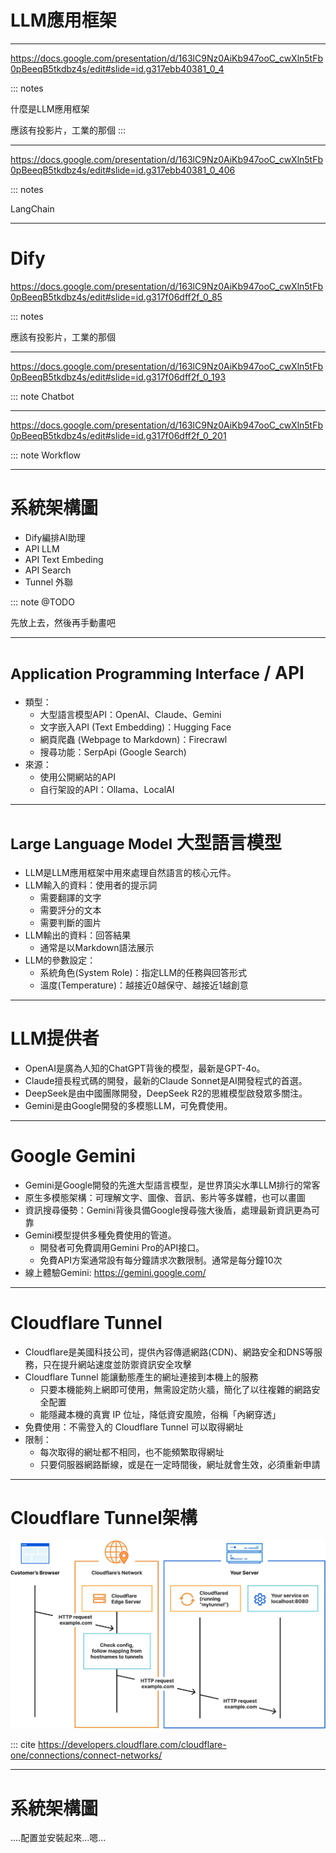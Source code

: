 # LLM應用框架

----

https://docs.google.com/presentation/d/163lC9Nz0AiKb947ooC_cwXln5tFb0pBeeqB5tkdbz4s/edit#slide=id.g317ebb40381_0_4

::: notes

什麼是LLM應用框架

應該有投影片，工業的那個
:::

----

https://docs.google.com/presentation/d/163lC9Nz0AiKb947ooC_cwXln5tFb0pBeeqB5tkdbz4s/edit#slide=id.g317ebb40381_0_406

::: notes

LangChain

----

# Dify

https://docs.google.com/presentation/d/163lC9Nz0AiKb947ooC_cwXln5tFb0pBeeqB5tkdbz4s/edit#slide=id.g317f06dff2f_0_85

::: notes

應該有投影片，工業的那個

----

https://docs.google.com/presentation/d/163lC9Nz0AiKb947ooC_cwXln5tFb0pBeeqB5tkdbz4s/edit#slide=id.g317f06dff2f_0_193

::: note Chatbot

----

https://docs.google.com/presentation/d/163lC9Nz0AiKb947ooC_cwXln5tFb0pBeeqB5tkdbz4s/edit#slide=id.g317f06dff2f_0_201

::: note Workflow

----

# 系統架構圖

- Dify編排AI助理
- API LLM
- API Text Embeding
- API Search
- Tunnel 外聯

::: note @TODO

先放上去，然後再手動畫吧

----

# <small>Application Programming Interface</small> / API

- 類型：
  - 大型語言模型API：OpenAI、Claude、Gemini
  - 文字嵌入API (Text Embedding)：Hugging Face
  - 網頁爬蟲 (Webpage to Markdown)：Firecrawl
  - 搜尋功能：SerpApi (Google Search)
- 來源：
  - 使用公開網站的API
  - 自行架設的API：Ollama、LocalAI

----

# <small>Large Language Model</small> 大型語言模型

- LLM是LLM應用框架中用來處理自然語言的核心元件。
- LLM輸入的資料：使用者的提示詞
  - 需要翻譯的文字
  - 需要評分的文本
  - 需要判斷的圖片
- LLM輸出的資料：回答結果
  - 通常是以Markdown語法展示
- LLM的參數設定：
  - 系統角色(System Role)：指定LLM的任務與回答形式
  - 溫度(Temperature)：越接近0越保守、越接近1越創意

----

# LLM提供者

- OpenAI是廣為人知的ChatGPT背後的模型，最新是GPT-4o。
- Claude擅長程式碼的開發，最新的Claude Sonnet是AI開發程式的首選。
- DeepSeek是由中國團隊開發，DeepSeek R2的思維模型啟發眾多關注。
- Gemini是由Google開發的多模態LLM，可免費使用。

----

# Google Gemini

- Gemini是Google開發的先進大型語言模型，是世界頂尖水準LLM排行的常客
- 原生多模態架構：可理解文字、圖像、音訊、影片等多媒體，也可以畫圖
- 資訊搜尋優勢：Gemini背後具備Google搜尋強大後盾，處理最新資訊更為可靠
- Gemini模型提供多種免費使用的管道。
  - 開發者可免費調用Gemini Pro的API接口。
  - 免費API方案通常設有每分鐘請求次數限制。通常是每分鐘10次
- 線上體驗Gemini: https://gemini.google.com/

----

# Cloudflare Tunnel

- ​Cloudflare是美國科技公司，提供內容傳遞網路(CDN)、網路安全和DNS等服務，只在提升網站速度並防禦資訊安全攻擊
- Cloudflare Tunnel 能讓動態產生的網址連接到本機上的服務
  - 只要本機能夠上網即可使用，無需設定防火牆，簡化了以往複雜的網路安全配置
  - 能隱藏本機的真實 IP 位址，降低資安風險，俗稱「內網穿透」
- 免費使用：不需登入的 Cloudflare Tunnel 可以取得網址
- 限制：
  - 每次取得的網址都不相同，也不能頻繁取得網址
  - 只要伺服器網路斷線，或是在一定時間後，網址就會生效，必須重新申請

----

# Cloudflare Tunnel架構

![alt text](1.環境準備篇/handshake.eh3a-Ml1_1IcAgC-cropped.png)

::: cite https://developers.cloudflare.com/cloudflare-one/connections/connect-networks/

----

# 系統架構圖

....配置並安裝起來...嗯...

